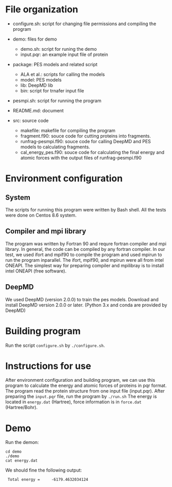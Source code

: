 # File organization
- configure.sh: script for changing file permissions and compiling the program
- demo: files for demo
    - demo.sh: script for runing the demo
    - input.pqr: an example input file of protein

- package: PES models and related script
    - ALA et al.: scripts for calling the models
    - model: PES models
    - lib: DeepMD lib
    - bin: script for trnafer input file

- pesmpi.sh: script for running the program
- README.md: document
- src: source code
    - makefile: makefile for compiling the program
    - fragment.f90: souce code for cutting proteins into fragments.
    - runfrag-pesmpi.f90: souce code for calling DeepMD and PES models to calculating fragments.
    - cal_energy_pes.f90: souce code for calculating the final energy and atomic forces with the output files of runfrag-pesmpi.f90

# Environment configuration
## System
The scripts for running this program were written by Bash shell.
All the tests were done on Centos 8.6 system.

## Compiler and mpi library
The program was written by Fortran 90 and requre fortran compiler and mpi library.
In general, the code can be compiled by any fortran compiler.
In our test, we used ifort and mpif90 to compile the program and used mpirun to run the program inparallel. The ifort, mpif90, and mpirun were all from intel ONEAPI.
The simplest way for preparing compiler and mpilibray is to install intel ONEAPI (free software).

## DeepMD
We used DeepMD (version 2.0.0) to train the pes models.
Download and install DeepMD version 2.0.0 or later. (Python 3.x and conda are provided by DeepMD)

# Building program
Run the script `configure.sh` by `./configure.sh`.

# Instructions for use
After environment configuration and building program, we can use this program to calculate the energy and atomic forces of proteins in pqr format.
The program read the protein structure from one input file (input.pqr).
After preparing the `input.pqr` file, run the program by `./run.sh`
The energy is located in `energy.dat` (Hartree), force information is in `force.dat` (Hartree/Bohr).

# Demo
Run the demon:

```
cd demo
./demo
cat energy.dat
```

We should fine the following output:

```
 Total energy =     -6179.4632034124
```
